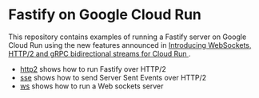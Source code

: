 # Fastify on Google Cloud Run

This repository contains examples of running a Fastify server on Google Cloud Run using the new features announced in [Introducing WebSockets, HTTP/2 and gRPC bidirectional streams for Cloud Run
](https://cloud.google.com/blog/products/serverless/cloud-run-gets-websockets-http-2-and-grpc-bidirectional-streams).

- [http2](http2) shows how to run Fastify over HTTP/2
- [sse](sse) shows how to send Server Sent Events over HTTP/2
- [ws](ws) shows how to run a Web sockets server
